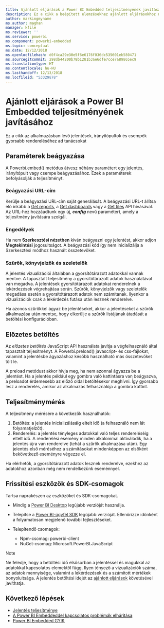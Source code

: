 ```yaml
---
title: Ajánlott eljárások a Power BI Embedded teljesítményének javításához
description: Ez a cikk a beépített elemzésekhez ajánlott eljárásokhoz nyújt útmutatást
author: markingmyname
ms.author: maghan
manager: kfile
ms.reviewer: ''
ms.service: powerbi
ms.component: powerbi-embedded
ms.topic: conceptual
ms.date: 12/12/2018
ms.openlocfilehash: d0f4ca29e30e5f6e6176f036dc535601eb580471
ms.sourcegitcommit: 298db44200b78b1281b3ae6dfe7cce7a89865ec9
ms.translationtype: HT
ms.contentlocale: hu-HU
ms.lasthandoff: 12/13/2018
ms.locfileid: "53329878"
---
```

# <a name="power-bi-embedded-performance-best-practices"></a>Ajánlott eljárások a Power BI Embedded teljesítményének javításához

Ez a cikk az alkalmazásban lévő jelentések, irányítópultok és csempék gyorsabb rendereléséhez ad tanácsokat

## <a name="embed-parameters"></a>Paraméterek beágyazása

A Powerbi.embed() metódus átvesz néhány paramétert egy jelentés, irányítópult vagy csempe beágyazásához. Ezek a paraméterek befolyásolják a teljesítményt.

### <a name="embed-url"></a>Beágyazási URL-cím

Kerülje a beágyazási URL-cím saját generálását. A beágyazási URL-t állítsa elő inkább a [Get reports](https://na01.safelinks.protection.outlook.com/?url=https%3A%2F%2Fdocs.microsoft.com%2Fen-us%2Frest%2Fapi%2Fpower-bi%2Freports%2Fgetreportsingroup&data=02%7C01%7CMark.Ghanayem%40microsoft.com%7C07ca68ceb37a48e3f3de08d64968707a%7C72f988bf86f141af91ab2d7cd011db47%7C1%7C0%7C636777110256168308&sdata=22lkqRM2w1MQfrM8dooedaPqqIU8PufTq9TT4VDzRo0%3D&reserved=0), a [Get dashboards](https://na01.safelinks.protection.outlook.com/?url=https%3A%2F%2Fdocs.microsoft.com%2Fen-us%2Frest%2Fapi%2Fpower-bi%2Fdashboards%2Fgetdashboardsingroup&data=02%7C01%7CMark.Ghanayem%40microsoft.com%7C07ca68ceb37a48e3f3de08d64968707a%7C72f988bf86f141af91ab2d7cd011db47%7C1%7C0%7C636777110256168308&sdata=nfWRgbSoXVF42Rg%2Ba9491u19uksXp%2FAyz%2Fa%2Ba7%2FCtdA%3D&reserved=0) vagy a [Get tiles](https://na01.safelinks.protection.outlook.com/?url=https%3A%2F%2Fdocs.microsoft.com%2Fen-us%2Frest%2Fapi%2Fpower-bi%2Fdashboards%2Fgettilesingroup&data=02%7C01%7CMark.Ghanayem%40microsoft.com%7C07ca68ceb37a48e3f3de08d64968707a%7C72f988bf86f141af91ab2d7cd011db47%7C1%7C0%7C636777110256178318&sdata=LgZ27TynNpqQJDrb3aHWGQXIS%2FzichAO9De5M2uhF1Q%3D&reserved=0) API hívásával. Az URL-hez hozzáadtunk egy új, **_config_** nevű paramétert, amely a teljesítmény javítására szolgál.

### <a name="permissions"></a>Engedélyek

Ha nem **Szerkesztési nézetben** kíván beágyazni egy jelentést, akkor adjon **Megtekintési** jogosultságot. A beágyazási kód így nem inicializálja a Szerkesztési módhoz használt összetevőket.

### <a name="filters-bookmarks-and-slicers"></a>Szűrők, könyvjelzők és szeletelők

A jelentés vizualizációi általában a gyorsítótárazott adatokkal vannak mentve. A tapasztalt teljesítmény a gyorsítótárazott adatok használatával van megadva. A jelentések gyorsítótárazott adatokat renderelnek a lekérdezések végrehajtása során. Szűrők, könyvjelzők vagy szeletelők megadása esetén a gyorsítótárazott adatok nem számítanak. Ilyenkor a vizualizációk csak a lekérdezés futása után lesznek renderelve.

Ha azonos szűrőkkel ágyaz be jelentéseket, akkor a jelentéseket a szűrők alkalmazása után mentse, hogy elkerülje a szűrők listájának átadását a betöltési konfigurációban.

## <a name="preload"></a>Előzetes betöltés

Az *előzetes betöltés* JavaScript API használata javítja a végfelhasználó által tapasztalt teljesítményt.
A Powerbi.preload() javascript- és css-fájlokat, valamint a jelentésbe ágyazáshoz később használható más összetevőket tölt le.

A preload metódust akkor hívja meg, ha nem azonnal ágyazza be a jelentést. Ha a jelentés például egy gombra való kattintásra van beágyazva, a preloadot érdemesebb az előző oldal betöltésekor meghívni. Így gyorsabb lesz a renderelés, amikor az alkalmazás felhasználója a gombra kattint.

## <a name="measure-performance"></a>Teljesítménymérés

A teljesítmény mérésére a következők használhatók:

1. Betöltés: a jelentés inicializálásáig eltelt idő (a felhasználó nem lát folyamatjelzőt).
2. Renderelés: a jelentés tényleges adatokkal való teljes rendereléséig eltelt idő. A renderelési esemény minden alkalommal aktiválódik, ha a jelentés újra van renderelve (tehát a szűrők alkalmazása után). Egy jelentés első méréséhez a számításokat mindenképpen az elsőként bekövetkező eseményre végezze el.

Ha elérhetők, a gyorsítótárazott adatok lesznek renderelve, ezekhez az adatokhoz azonban még nem rendelkezünk eseménnyel.

## <a name="update-tools-and-sdk-packages"></a>Frissítési eszközök és SDK-csomagok

Tartsa naprakészen az eszközöket és SDK-csomagokat.

* Mindig a [Power BI Desktop](https://powerbi.microsoft.com/en-us/desktop/) legújabb verzióját használja.

* Telepítse a [Power BI-ügyfél SDK](https://github.com/Microsoft/PowerBI-JavaScript) legújabb verzióját. Ellenőrizze időnként a folyamatosan megjelenő további fejlesztéseket.

* Telepítendő csomagok:
    * Npm-csomag: powerbi-client
    * NuGet-csomag: Microsoft.PowerBI.JavaScript

> [!Note]
> Ne feledje, hogy a betöltési idő elsősorban a jelentéssel és magukkal az adatokkal kapcsolatos elemektől függ. Ilyen tényező a vizualizációk száma, az adatok mennyisége, valamint a lekérdezések és a számított mértékek bonyolultsága. A jelentés betöltési idejét az [ajánlott eljárások](../power-bi-reports-performance.md) követésével javíthatja.

## <a name="next-steps"></a>Következő lépések

* [Jelentés teljesítménye](../power-bi-reports-performance.md)
* [A Power BI Embeddeddel kapcsolatos problémák elhárítása](embedded-troubleshoot.md)
* [Power BI Embedded GYIK](embedded-faq.md)
